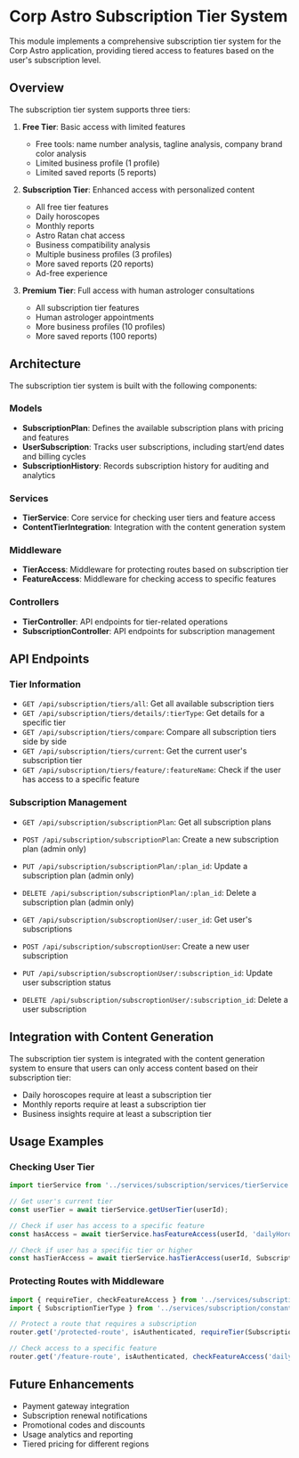 # Corp Astro Subscription Tier System

This module implements a comprehensive subscription tier system for the Corp Astro application, providing tiered access to features based on the user's subscription level.

## Overview

The subscription tier system supports three tiers:

1. **Free Tier**: Basic access with limited features
   - Free tools: name number analysis, tagline analysis, company brand color analysis
   - Limited business profile (1 profile)
   - Limited saved reports (5 reports)

2. **Subscription Tier**: Enhanced access with personalized content
   - All free tier features
   - Daily horoscopes
   - Monthly reports
   - Astro Ratan chat access
   - Business compatibility analysis
   - Multiple business profiles (3 profiles)
   - More saved reports (20 reports)
   - Ad-free experience

3. **Premium Tier**: Full access with human astrologer consultations
   - All subscription tier features
   - Human astrologer appointments
   - More business profiles (10 profiles)
   - More saved reports (100 reports)

## Architecture

The subscription tier system is built with the following components:

### Models

- **SubscriptionPlan**: Defines the available subscription plans with pricing and features
- **UserSubscription**: Tracks user subscriptions, including start/end dates and billing cycles
- **SubscriptionHistory**: Records subscription history for auditing and analytics

### Services

- **TierService**: Core service for checking user tiers and feature access
- **ContentTierIntegration**: Integration with the content generation system

### Middleware

- **TierAccess**: Middleware for protecting routes based on subscription tier
- **FeatureAccess**: Middleware for checking access to specific features

### Controllers

- **TierController**: API endpoints for tier-related operations
- **SubscriptionController**: API endpoints for subscription management

## API Endpoints

### Tier Information

- `GET /api/subscription/tiers/all`: Get all available subscription tiers
- `GET /api/subscription/tiers/details/:tierType`: Get details for a specific tier
- `GET /api/subscription/tiers/compare`: Compare all subscription tiers side by side
- `GET /api/subscription/tiers/current`: Get the current user's subscription tier
- `GET /api/subscription/tiers/feature/:featureName`: Check if the user has access to a specific feature

### Subscription Management

- `GET /api/subscription/subscriptionPlan`: Get all subscription plans
- `POST /api/subscription/subscriptionPlan`: Create a new subscription plan (admin only)
- `PUT /api/subscription/subscriptionPlan/:plan_id`: Update a subscription plan (admin only)
- `DELETE /api/subscription/subscriptionPlan/:plan_id`: Delete a subscription plan (admin only)

- `GET /api/subscription/subscroptionUser/:user_id`: Get user's subscriptions
- `POST /api/subscription/subscroptionUser`: Create a new user subscription
- `PUT /api/subscription/subscroptionUser/:subscription_id`: Update user subscription status
- `DELETE /api/subscription/subscroptionUser/:subscription_id`: Delete a user subscription

## Integration with Content Generation

The subscription tier system is integrated with the content generation system to ensure that users can only access content based on their subscription tier:

- Daily horoscopes require at least a subscription tier
- Monthly reports require at least a subscription tier
- Business insights require at least a subscription tier

## Usage Examples

### Checking User Tier

```typescript
import tierService from '../services/subscription/services/tierService';

// Get user's current tier
const userTier = await tierService.getUserTier(userId);

// Check if user has access to a specific feature
const hasAccess = await tierService.hasFeatureAccess(userId, 'dailyHoroscope');

// Check if user has a specific tier or higher
const hasTierAccess = await tierService.hasTierAccess(userId, SubscriptionTierType.SUBSCRIPTION);
```

### Protecting Routes with Middleware

```typescript
import { requireTier, checkFeatureAccess } from '../services/subscription/middleware/tierAccess';
import { SubscriptionTierType } from '../services/subscription/constants/tiers';

// Protect a route that requires a subscription
router.get('/protected-route', isAuthenticated, requireTier(SubscriptionTierType.SUBSCRIPTION), controller.method);

// Check access to a specific feature
router.get('/feature-route', isAuthenticated, checkFeatureAccess('dailyHoroscope'), controller.method);
```

## Future Enhancements

- Payment gateway integration
- Subscription renewal notifications
- Promotional codes and discounts
- Usage analytics and reporting
- Tiered pricing for different regions
